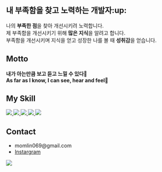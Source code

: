 <h2>내 부족함을 찾고 노력하는 개발자:up:</h2>
   <p>
       나의 <b>부족한 점</b>을 찾아 개선시키려 노력합니다.<br>
       제 부족함을 개선시키기 위해 <b>많은 지식</b>을 알려고 합니다.<br>
       부족함을 개선시키며 지식을 얻고 성장한 나를 볼 때 <b>성취감</b>을 얻습니다.
   </p>
   
<h2>Motto</h2>
   
   <b>내가 아는만큼 보고 듣고 느낄 수 있다:brain:</b><br>
   <b>As far as I know, I can see, hear and feel:book:</b> 
      

<h2>My Skill</h2>
   <div dislay:flex>
      <a href="https://namu.wiki/w/C%EC%96%B8%EC%96%B4">
         <img src="https://img.shields.io/badge/C-A8B9CC?style=for-the-badge&logo=c&logoColor=white">
      </a>
      <a href="https://developer.mozilla.org/ko/docs/Learn/HTML/Introduction_to_HTML/Getting_started">
         <img src="https://img.shields.io/badge/html5-E34F26?style=for-the-badge&logo=html5&logoColor=white">    
      </a>
      <a href="https://developer.mozilla.org/ko/docs/Learn/Getting_started_with_the_web/CSS_basics">
         <img src="https://img.shields.io/badge/css-1572B6?style=for-the-badge&logo=css3&logoColor=white">
      </a>
      <a href="https://developer.mozilla.org/ko/docs/Learn/JavaScript/First_steps/What_is_JavaScript">
         <img src="https://img.shields.io/badge/javascript-F7DF1E?style=for-the-badge&logo=javascript&logoColor=black">
      </a>
      <a href="https://developer.mozilla.org/ko/docs/Learn/JavaScript/First_steps/What_is_JavaScript">
         <img src="https://img.shields.io/badge/React-61DAFB?style=for-the-badge&logo=React&logoColor=white"><br>
      </a>
   </div>
   
<h2>Contact</h2>
<ul>
 <li>momlin069@gmail.com</li>
   <a href="https://www.instagram.com/leewr_06/">
      <li>Instargram</li>
   </a>
</ul> 
<a href="https://hits.seeyoufarm.com"><img src="https://hits.seeyoufarm.com/api/count/incr/badge.svg?url=https%3A%2F%2Fgithub.com%2Flikegitman&count_bg=%2379C83D&title_bg=%23555555&icon=&icon_color=%23E7E7E7&title=hits&edge_flat=false"/></a>
